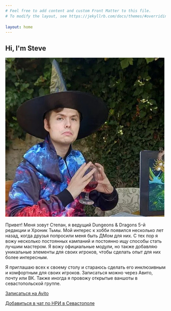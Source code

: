 ```yaml
---
# Feel free to add content and custom Front Matter to this file.
# To modify the layout, see https://jekyllrb.com/docs/themes/#overriding-theme-defaults

layout: home
---
```

## Hi, I'm Steve
![Stepan Redka holding a glass of blood, observing prey](assets/phteven.jpg)

Привет! Меня зовут Степан, я ведущий Dungeons & Dragons 5-й редакции и Хроник Тьмы. Мой интерес к хобби появился несколько лет назад, когда друзья попросили меня быть ДМом для них. С тех пор я вожу несколько постоянных кампаний и постоянно ищу способы стать лучшим мастером. Я вожу официальные модули, но также добавляю уникальные элементы для своих игроков, чтобы сделать опыт для них более интересным.

Я приглашаю всех к своему столу и стараюсь сделать его инклюзивным и комфортным для своих игроков. Записаться можно через Авито, почту или ВК. Также иногда я провожу открытые ваншоты в севастопольской группе.

[Записаться на Avito](https://www.avito.ru/sevastopol/predlozheniya_uslug/dungeon_master_veduschiy_dnd_4329761272)

[Добавиться в чат по НРИ в Севастополе](https://vk.me/join/WXLsGwm40DHD9tpCkWUKauEGd9c8uLdWLoc=)